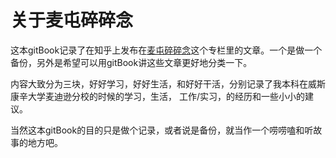 # 关于麦屯碎碎念

这本gitBook记录了在知乎上发布在[麦屯碎碎念](https://www.zhihu.com/column/c_1098946005172555776)这个专栏里的文章。一个是做一个备份，另外是希望可以用gitBook讲这些文章更好地分类一下。

内容大致分为三块，好好学习，好好生活，和好好干活，分别记录了我本科在威斯康辛大学麦迪逊分校的时候的学习，生活， 工作/实习，的经历和一些小小的建议。

当然这本gitBook的目的只是做个记录，或者说是备份，就当作一个唠唠嗑和听故事的地方吧。

